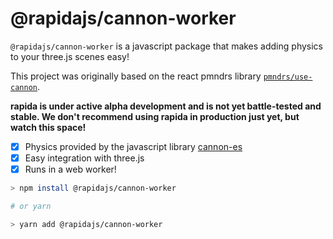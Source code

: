 # @rapidajs/cannon-worker

`@rapidajs/cannon-worker` is a javascript package that makes adding physics to your three.js scenes easy!

This project was originally based on the react pmndrs library [`pmndrs/use-cannon`](https://github.com/pmndrs/use-cannon).

**rapida is under active alpha development and is not yet battle-tested and stable. We don't recommend using rapida in production just yet, but watch this space!**

- [x] Physics provided by the javascript library [cannon-es](https://github.com/pmndrs/cannon-es)
- [x] Easy integration with three.js
- [x] Runs in a web worker!

```bash
> npm install @rapidajs/cannon-worker

# or yarn

> yarn add @rapidajs/cannon-worker
```
